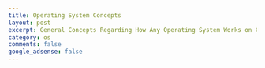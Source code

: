 ```yaml
---
title: Operating System Concepts
layout: post
excerpt: General Concepts Regarding How Any Operating System Works on Controller or Processor.
category: os
comments: false
google_adsense: false
---
```


